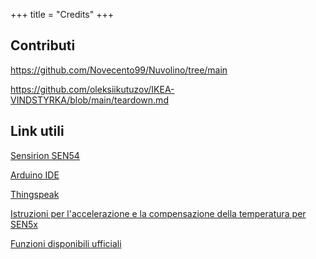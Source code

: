 +++
title = "Credits"
+++

## Contributi

https://github.com/Novecento99/Nuvolino/tree/main

https://github.com/oleksiikutuzov/IKEA-VINDSTYRKA/blob/main/teardown.md



## Link utili

[Sensirion SEN54](https://sensirion.com/products/catalog/SEN54/)

[Arduino IDE](https://www.arduino.cc/en/software)

[Thingspeak](https://thingspeak.com/)

[Istruzioni per l'accelerazione e la compensazione della temperatura per SEN5x](https://sensirion.com/media/documents/9B9DE2A7/61E957EB/Sensirion_Temperature_Acceleration_and_Compensation_Instructions_SEN.pdf)

[Funzioni disponibili ufficiali](https://github.com/Sensirion/arduino-i2c-sen5x/blob/master/src/SensirionI2CSen5x.h)


